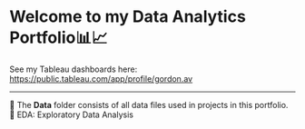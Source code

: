 <h1>Welcome to my Data Analytics Portfolio📊📈</h1>

See my Tableau dashboards here: https://public.tableau.com/app/profile/gordon.av
<hr>
📁 The <b>Data</b> folder consists of all data files used in projects in this portfolio. 
<br>🔑 EDA: Exploratory Data Analysis
